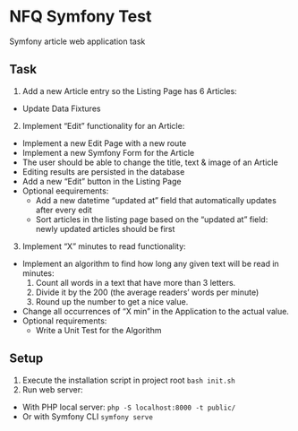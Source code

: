 # NFQ Symfony Test
Symfony article web application task

## Task
1. Add a new Article entry so the Listing Page has 6 Articles:
- Update Data Fixtures
2. Implement “Edit” functionality for an Article:
  - Implement a new Edit Page with a new route
  - Implement a new Symfony Form for the Article
  - The user should be able to change the title, text & image of an Article
  - Editing results are persisted in the database
  - Add a new “Edit” button in the Listing Page
  - Optional eequirements:
    - Add a new datetime “updated at” field that automatically updates after every edit
    - Sort articles in the listing page based on the “updated at” field: newly updated articles should be first
3. Implement “X” minutes to read functionality:
  - Implement an algorithm to find how long any given text will be read in minutes: 
    1. Count all words in a text that have more than 3 letters.
    2. Divide it by the 200 (the average readers’ words per minute)
    3. Round up the number to get a nice value.
  - Change all occurrences of “X min” in the Application to the actual value.
  - Optional requirements:
    - Write a Unit Test for the Algorithm

## Setup
1. Execute the installation script in project root
``
bash init.sh
``
2. Run web server:
- With PHP local server:
``
php -S localhost:8000 -t public/
``
- Or with Symfony CLI
``
symfony serve
``
